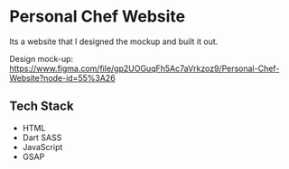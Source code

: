 # Personal Chef Website

Its a website that I designed the mockup and built it out.

Design mock-up: https://www.figma.com/file/gp2UOGuqFh5Ac7aVrkzoz9/Personal-Chef-Website?node-id=55%3A26


## Tech Stack
- HTML
- Dart SASS
- JavaScript
- GSAP
